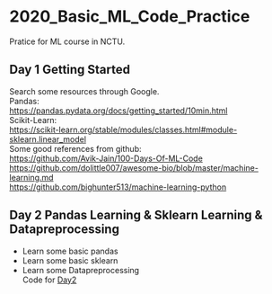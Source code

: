 # 2020_Basic_ML_Code_Practice
Pratice for ML course in NCTU.  
 
## Day 1 Getting Started
Search some resources through Google.  
Pandas:  
https://pandas.pydata.org/docs/getting_started/10min.html  
Scikit-Learn:  
https://scikit-learn.org/stable/modules/classes.html#module-sklearn.linear_model  
Some good references from github:  
https://github.com/Avik-Jain/100-Days-Of-ML-Code  
https://github.com/dolittle007/awesome-bio/blob/master/machine-learning.md  
https://github.com/bighunter513/machine-learning-python

## Day 2 Pandas Learning & Sklearn Learning & Datapreprocessing
* Learn some basic pandas
* Learn some basic sklearn
* Learn some Datapreprocessing  
  Code for  [Day2](https://github.com/UnFish0705/Basic_ML_Code_Practice/blob/master/Code/Pandas.md)
